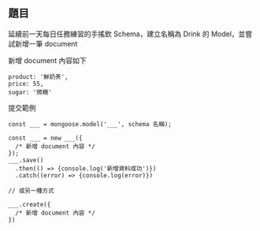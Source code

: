 ## 題目

延續前一天每日任務練習的手搖飲 Schema，建立名稱為 Drink 的 Model，並嘗試新增一筆 document

新增 document 內容如下

```
product: '鮮奶茶',
price: 55,
sugar: '微糖'
```

提交範例

```javascript=
const ___ = mongoose.model('___', schema 名稱);

const ___ = new ___({
  /* 新增 document 內容 */
});
___.save()
  .then(() => {console.log('新增資料成功')})
  .catch((error) => {console.log(error)})

// 或另一種方式

___.create({
  /* 新增 document 內容 */
})

```
